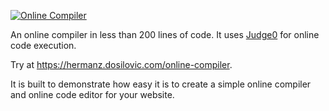 [![Online Compiler](https://imgur.com/n29k3up.png)](https://online-compiler.dosilovic.com)

An online compiler in less than 200 lines of code. It uses [Judge0](https://judge0.com) for online code execution.

Try at https://hermanz.dosilovic.com/online-compiler.

It is built to demonstrate how easy it is to create a simple online compiler and online code editor for your website.
